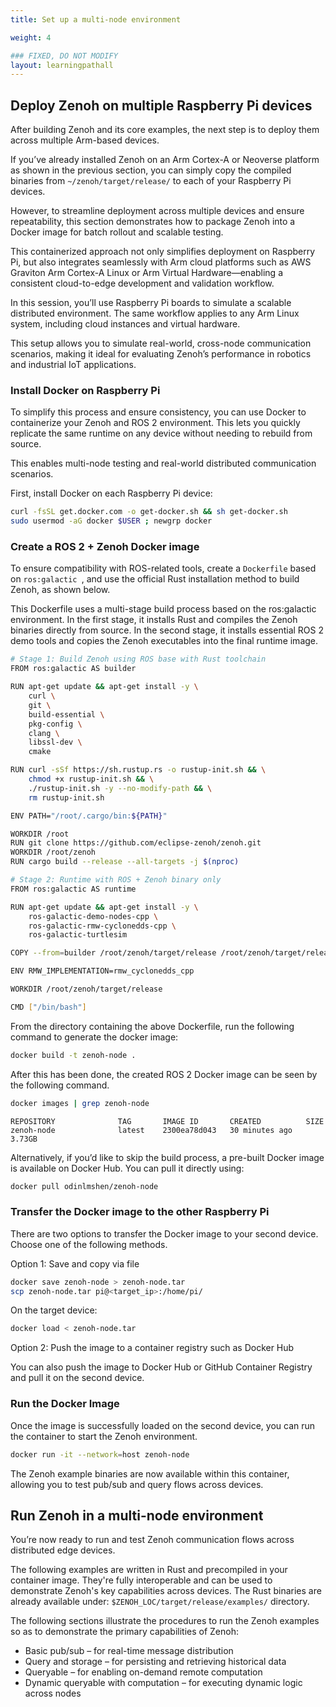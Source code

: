 ```yaml
---
title: Set up a multi-node environment

weight: 4

### FIXED, DO NOT MODIFY
layout: learningpathall
---
```


## Deploy Zenoh on multiple Raspberry Pi devices

After building Zenoh and its core examples, the next step is to deploy them across multiple Arm-based devices.

If you’ve already installed Zenoh on an Arm Cortex-A or Neoverse platform as shown in the previous section, you can simply copy the compiled binaries from `~/zenoh/target/release/` to each of your Raspberry Pi devices.

However, to streamline deployment across multiple devices and ensure repeatability, this section demonstrates how to package Zenoh into a Docker image for batch rollout and scalable testing.

This containerized approach not only simplifies deployment on Raspberry Pi, but also integrates seamlessly with Arm cloud platforms such as AWS Graviton Arm Cortex-A Linux or Arm Virtual Hardware—enabling a consistent cloud-to-edge development and validation workflow.

In this session, you’ll use Raspberry Pi boards to simulate a scalable distributed environment. The same workflow applies to any Arm Linux system, including cloud instances and virtual hardware.

This setup allows you to simulate real-world, cross-node communication scenarios, making it ideal for evaluating Zenoh’s performance in robotics and industrial IoT applications.

### Install Docker on Raspberry Pi
To simplify this process and ensure consistency, you can use Docker to containerize your Zenoh and ROS 2 environment. 
This lets you quickly replicate the same runtime on any device without needing to rebuild from source.

This enables multi-node testing and real-world distributed communication scenarios.

First, install Docker on each Raspberry Pi device:

```bash
curl -fsSL get.docker.com -o get-docker.sh && sh get-docker.sh
sudo usermod -aG docker $USER ; newgrp docker
```

### Create a ROS 2 + Zenoh Docker image

To ensure compatibility with ROS-related tools, create a `Dockerfile` based on  `ros:galactic `, and use the official Rust installation method to build Zenoh, as shown below.

This Dockerfile uses a multi-stage build process based on the ros:galactic environment.
In the first stage, it installs Rust and compiles the Zenoh binaries directly from source. 
In the second stage, it installs essential ROS 2 demo tools and copies the Zenoh executables into the final runtime image.

```bash
# Stage 1: Build Zenoh using ROS base with Rust toolchain
FROM ros:galactic AS builder

RUN apt-get update && apt-get install -y \
    curl \
    git \
    build-essential \
    pkg-config \
    clang \
    libssl-dev \
    cmake

RUN curl -sSf https://sh.rustup.rs -o rustup-init.sh && \
    chmod +x rustup-init.sh && \
    ./rustup-init.sh -y --no-modify-path && \
    rm rustup-init.sh

ENV PATH="/root/.cargo/bin:${PATH}"

WORKDIR /root
RUN git clone https://github.com/eclipse-zenoh/zenoh.git
WORKDIR /root/zenoh
RUN cargo build --release --all-targets -j $(nproc)

# Stage 2: Runtime with ROS + Zenoh binary only
FROM ros:galactic AS runtime

RUN apt-get update && apt-get install -y \
    ros-galactic-demo-nodes-cpp \
    ros-galactic-rmw-cyclonedds-cpp \
    ros-galactic-turtlesim

COPY --from=builder /root/zenoh/target/release /root/zenoh/target/release

ENV RMW_IMPLEMENTATION=rmw_cyclonedds_cpp

WORKDIR /root/zenoh/target/release

CMD ["/bin/bash"]
```

From the directory containing the above Dockerfile, run the following command to generate the docker image:


```bash
docker build -t zenoh-node .
```

After this has been done, the created ROS 2 Docker image can be seen by the following command.

```bash
docker images | grep zenoh-node
```

```output
REPOSITORY              TAG       IMAGE ID       CREATED          SIZE
zenoh-node              latest    2300ea78d043   30 minutes ago   3.73GB
```

Alternatively, if you’d like to skip the build process, a pre-built Docker image is available on Docker Hub.
You can pull it directly using:

```bash
docker pull odinlmshen/zenoh-node
```

### Transfer the Docker image to the other Raspberry Pi

There are two options to transfer the Docker image to your second device. Choose one of the following methods.

Option 1: Save and copy via file 

```bash
docker save zenoh-node > zenoh-node.tar
scp zenoh-node.tar pi@<target_ip>:/home/pi/
```

On the target device:

```bash
docker load < zenoh-node.tar
```

Option 2: Push the image to a container registry such as Docker Hub

You can also push the image to Docker Hub or GitHub Container Registry and pull it on the second device.

### Run the Docker Image

Once the image is successfully loaded on the second device, you can run the container to start the Zenoh environment.

```bash
docker run -it --network=host zenoh-node
```

The Zenoh example binaries are now available within this container, allowing you to test pub/sub and query flows across devices.

## Run Zenoh in a multi-node environment

You’re now ready to run and test Zenoh communication flows across distributed edge devices.

The following examples are written in Rust and precompiled in your container image. They're fully interoperable and can be used to demonstrate Zenoh's key capabilities across devices. The
Rust binaries are already available under: `$ZENOH_LOC/target/release/examples/` directory. 

The following sections illustrate the procedures to run the Zenoh examples so as to demonstrate the primary capabilities of Zenoh:
- Basic pub/sub – for real-time message distribution  
- Query and storage – for persisting and retrieving historical data  
- Queryable – for enabling on-demand remote computation  
- Dynamic queryable with computation – for executing dynamic logic across nodes

